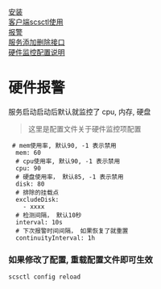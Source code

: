 [安装](install.md)  
[客户端scsctl使用](scsctl.md)  
[报警](alert.md)  
[服务添加删除接口](script.md)  
[硬件监控配置说明](hardware.md)

# 硬件报警

服务启动启动后默认就监控了 cpu, 内存, 硬盘
> 这里是配置文件关于硬件监控项配置
```
 # mem使用率, 默认90, -1 表示禁用
  mem: 60
  # cpu使用率, 默认90, -1 表示禁用
  cpu: 90
  # 硬盘使用率， 默认85, -1 表示禁用
  disk: 80
  # 排除的挂载点
  excludeDisk:
    - xxxx
  # 检测间隔， 默认10秒
  interval: 10s
  # 下次报警时间间隔， 如果恢复了就重置
  continuityInterval: 1h
```

### 如果修改了配置, 重载配置文件即可生效
```
scsctl config reload
```
